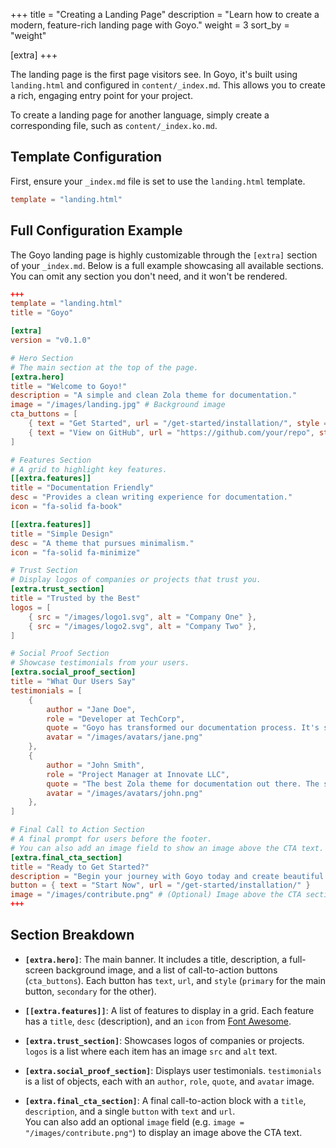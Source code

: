 +++
title = "Creating a Landing Page"
description = "Learn how to create a modern, feature-rich landing page with Goyo."
weight = 3
sort_by = "weight"

[extra]
+++

The landing page is the first page visitors see. In Goyo, it's built using `landing.html` and configured in `content/_index.md`. This allows you to create a rich, engaging entry point for your project.

To create a landing page for another language, simply create a corresponding file, such as `content/_index.ko.md`.

## Template Configuration

First, ensure your `_index.md` file is set to use the `landing.html` template.

```toml
template = "landing.html"
```

## Full Configuration Example

The Goyo landing page is highly customizable through the `[extra]` section of your `_index.md`. Below is a full example showcasing all available sections. You can omit any section you don't need, and it won't be rendered.

```toml
+++
template = "landing.html"
title = "Goyo"

[extra]
version = "v0.1.0"

# Hero Section
# The main section at the top of the page.
[extra.hero]
title = "Welcome to Goyo!"
description = "A simple and clean Zola theme for documentation."
image = "/images/landing.jpg" # Background image
cta_buttons = [
    { text = "Get Started", url = "/get-started/installation/", style = "primary" },
    { text = "View on GitHub", url = "https://github.com/your/repo", style = "secondary" },
]

# Features Section
# A grid to highlight key features.
[[extra.features]]
title = "Documentation Friendly"
desc = "Provides a clean writing experience for documentation."
icon = "fa-solid fa-book"

[[extra.features]]
title = "Simple Design"
desc = "A theme that pursues minimalism."
icon = "fa-solid fa-minimize"

# Trust Section
# Display logos of companies or projects that trust you.
[extra.trust_section]
title = "Trusted by the Best"
logos = [
    { src = "/images/logo1.svg", alt = "Company One" },
    { src = "/images/logo2.svg", alt = "Company Two" },
]

# Social Proof Section
# Showcase testimonials from your users.
[extra.social_proof_section]
title = "What Our Users Say"
testimonials = [
    {
        author = "Jane Doe",
        role = "Developer at TechCorp",
        quote = "Goyo has transformed our documentation process. It's simple, elegant, and incredibly fast.",
        avatar = "/images/avatars/jane.png"
    },
    {
        author = "John Smith",
        role = "Project Manager at Innovate LLC",
        quote = "The best Zola theme for documentation out there. The setup was a breeze.",
        avatar = "/images/avatars/john.png"
    },
]

# Final Call to Action Section
# A final prompt for users before the footer.
# You can also add an image field to show an image above the CTA text.
[extra.final_cta_section]
title = "Ready to Get Started?"
description = "Begin your journey with Goyo today and create beautiful documentation with ease."
button = { text = "Start Now", url = "/get-started/installation/" }
image = "/images/contribute.png" # (Optional) Image above the CTA section
+++
```

## Section Breakdown

- **`[extra.hero]`**: The main banner. It includes a title, description, a full-screen background image, and a list of call-to-action buttons (`cta_buttons`). Each button has `text`, `url`, and `style` (`primary` for the main button, `secondary` for the other).

- **`[[extra.features]]`**: A list of features to display in a grid. Each feature has a `title`, `desc` (description), and an `icon` from [Font Awesome](https://fontawesome.com/).

- **`[extra.trust_section]`**: Showcases logos of companies or projects. `logos` is a list where each item has an image `src` and `alt` text.

- **`[extra.social_proof_section]`**: Displays user testimonials. `testimonials` is a list of objects, each with an `author`, `role`, `quote`, and `avatar` image.

- **`[extra.final_cta_section]`**: A final call-to-action block with a `title`, `description`, and a single `button` with `text` and `url`.  
  You can also add an optional `image` field (e.g. `image = "/images/contribute.png"`) to display an image above the CTA text.
